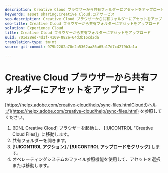 ```yaml
---
description: Creative Cloud ブラウザーから共有フォルダーにアセットをアップロードします。
keywords: asset sharing;Creative Cloud;コアサービス
seo-description: Creative Cloud ブラウザーから共有フォルダーにアセットをアップロードします。
seo-title: Creative Cloud ブラウザーから共有フォルダーにアセットをアップロード
solution: Experience Cloud
title: Creative Cloud ブラウザーから共有フォルダーにアセットをアップロード
uuid: 701e28ed-4d1f-4109-882e-64d3b16cd2da
translation-type: tm+mt
source-git-commit: 979b2202a70e2a5362aa86a65a17d7c4279b3a1a

---
```



# Creative Cloud ブラウザーから共有フォルダーにアセットをアップロード

[https://helpx.adobe.com/creative-cloud/help/sync-files.htmlCloudのヘルプ](https://helpx.adobe.com/creative-cloud/help/sync-files.html) を参照してください。

1. [!DNL Creative Cloud] ブラウザーを起動し、 [!UICONTROL &quot;Creative Cloud Files]」に移動します。
1. 共有フォルダーを開きます。
1. **[!UICONTROL アクション]** / **[!UICONTROL アップロードをクリック]** します。
1. オペレーティングシステムのファイル参照機能を使用して、アセットを選択または移動します。
